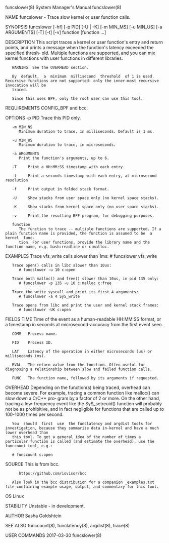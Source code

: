 funcslower(8)							    System Manager's Manual							 funcslower(8)

NAME
       funcslower - Trace slow kernel or user function calls.

SYNOPSIS
       funcslower [-hf] [-p PID] [-U | -K] [-m MIN_MS] [-u MIN_US] [-a ARGUMENTS] [-T] [-t] [-v] function [function ...]

DESCRIPTION
       This script traces a kernel or user function's entry and return points, and prints a message when the function's latency exceeded the specified thresh‐
       old.  Multiple functions are supported, and you can mix kernel functions with user functions in different libraries.

       WARNING: See the OVERHEAD section.

       By  default,  a	minimum	 millisecond  threshold	 of 1 is used. Recursive functions are not supported: only the inner-most recursive invocation will be
       traced.

       Since this uses BPF, only the root user can use this tool.

REQUIREMENTS
       CONFIG_BPF and bcc.

OPTIONS
       -p PID Trace this PID only.

       -m MIN_NS
	      Minimum duration to trace, in milliseconds. Default is 1 ms.

       -u MIN_US
	      Minimum duration to trace, in microseconds.

       -a ARGUMENTS
	      Print the function's arguments, up to 6.

       -T     Print a HH:MM:SS timestamp with each entry.

       -t     Print a seconds timestamp with each entry, at microsecond resolution.

       -f     Print output in folded stack format.

       -U     Show stacks from user space only (no kernel space stacks).

       -K     Show stacks from kernel space only (no user space stacks).

       -v     Print the resulting BPF program, for debugging purposes.

       function
	      The function to trace -- multiple functions are supported. If a plain function name is provided, the function is assumed to be  a	 kernel	 func‐
	      tion. For user functions, provide the library name and the function name, e.g. bash:readline or c:malloc.

EXAMPLES
       Trace vfs_write calls slower than 1ms:
	      # funcslower vfs_write

       Trace open() calls in libc slower than 10us:
	      # funcslower -u 10 c:open

       Trace both malloc() and free() slower than 10us, in pid 135 only:
	      # funcslower -p 135 -u 10 c:malloc c:free

       Trace the write syscall and print its first 4 arguments:
	      # funcslower -a 4 SyS_write

       Trace opens from libc and print the user and kernel stack frames:
	      # funcslower -UK c:open

FIELDS
       TIME   Time of the event as a human-readable HH:MM:SS format, or a timestamp in seconds at microsecond-accuracy from the first event seen.

       COMM   Process name.

       PID    Process ID.

       LAT    Latency of the operation in either microseconds (us) or milliseconds (ms).

       RVAL   The return value from the function. Often useful for diagnosing a relationship between slow and failed function calls.

       FUNC   The function name, followed by its arguments if requested.

OVERHEAD
       Depending  on the function(s) being traced, overhead can become severe. For example, tracing a common function like malloc() can slow down a C/C++ pro‐
       gram by a factor of 2 or more. On the other hand, tracing a low-frequency event like the SyS_setreuid() function will probably not be  as  prohibitive,
       and in fact negligible for functions that are called up to 100-1000 times per second.

       You  should  first  use	the funclatency and argdist tools for investigation, because they summarize data in-kernel and have a much lower overhead than
       this tool. To get a general idea of the number of times a particular function is called (and estimate the overhead), use the funccount tool, e.g.:

       # funccount c:open

SOURCE
       This is from bcc.

	      https://github.com/iovisor/bcc

       Also look in the bcc distribution for a companion _examples.txt file containing example usage, output, and commentary for this tool.

OS
       Linux

STABILITY
       Unstable - in development.

AUTHOR
       Sasha Goldshtein

SEE ALSO
       funccount(8), funclatency(8), argdist(8), trace(8)

USER COMMANDS								  2017-03-30								 funcslower(8)
